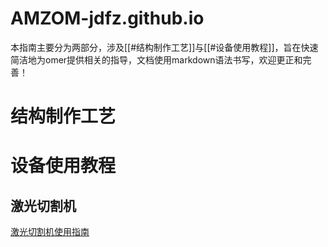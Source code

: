 # AMZOM-jdfz.github.io
本指南主要分为两部分，涉及[[#结构制作工艺]]与[[#设备使用教程]]，旨在快速简洁地为omer提供相关的指导，文档使用markdown语法书写，欢迎更正和完善！

# 结构制作工艺




# 设备使用教程
## 激光切割机
[激光切割机使用指南](/激光切割/激光切割机使用指南.md)


